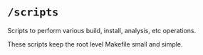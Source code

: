 # `/scripts`

Scripts to perform various build, install, analysis, etc operations.

These scripts keep the root level Makefile small and simple.
